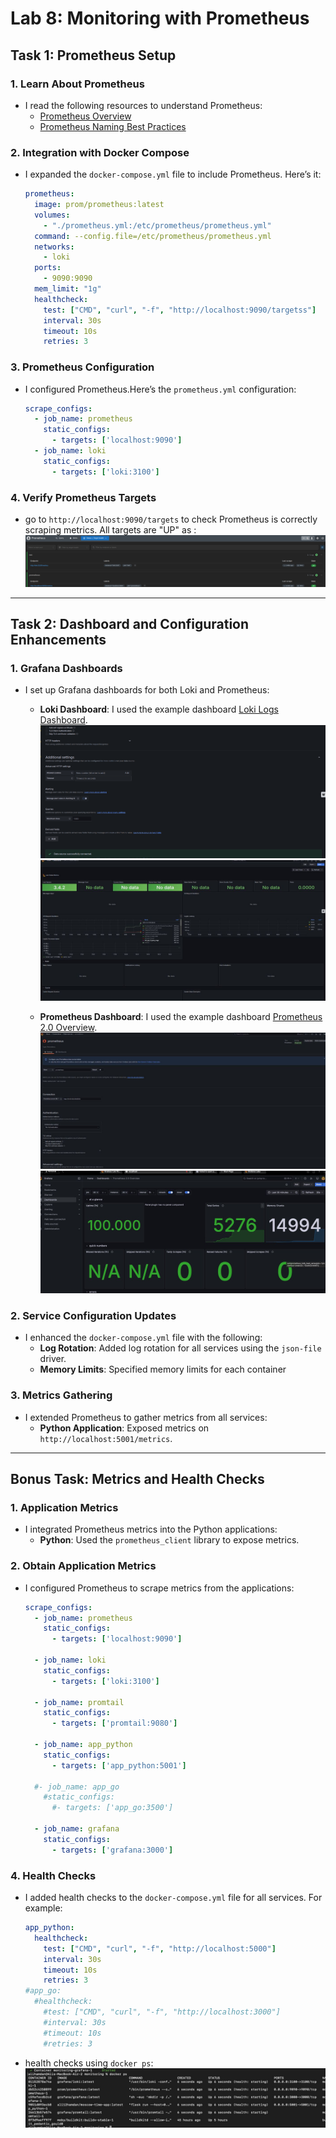 # Lab 8: Monitoring with Prometheus


## Task 1: Prometheus Setup

### 1. Learn About Prometheus

- I read the following resources to understand Prometheus:
  - [Prometheus Overview](https://prometheus.io/docs/introduction/overview/)
  - [Prometheus Naming Best Practices](https://prometheus.io/docs/practices/naming/)

### 2. Integration with Docker Compose

- I expanded the `docker-compose.yml` file to include Prometheus. Here’s it:

  ```yaml
  prometheus:
    image: prom/prometheus:latest
    volumes:
      - "./prometheus.yml:/etc/prometheus/prometheus.yml"
    command: --config.file=/etc/prometheus/prometheus.yml
    networks:
      - loki
    ports:
      - 9090:9090
    mem_limit: "1g"
    healthcheck:
      test: ["CMD", "curl", "-f", "http://localhost:9090/targetss"]
      interval: 30s
      timeout: 10s
      retries: 3
  ```

### 3. Prometheus Configuration

- I configured Prometheus.Here’s the `prometheus.yml` configuration:

  ```yaml
  scrape_configs:
    - job_name: prometheus
      static_configs:
        - targets: ['localhost:9090']
    - job_name: loki
      static_configs:
        - targets: ['loki:3100']
  ```

### 4. Verify Prometheus Targets

- go to  `http://localhost:9090/targets` to check Prometheus is correctly scraping metrics. All targets are "UP" as :
  ![Prometheus Targets](screen-sh/targets-evidence.png)

---

## Task 2: Dashboard and Configuration Enhancements

### 1. Grafana Dashboards

- I set up Grafana dashboards for both Loki and Prometheus:
  - **Loki Dashboard**: I used the example dashboard [Loki Logs Dashboard](https://grafana.com/grafana/dashboards/13407).
    ![Loki Configuration](screen-sh/loki-datasource-config.png)
    ![Loki Dashboard](screen-sh/5.jpg)

  - **Prometheus Dashboard**: I used the example dashboard [Prometheus 2.0 Overview](https://grafana.com/grafana/dashboards/3662).
    ![Prometheus Configuration](screen-sh/6.jpg)
    ![Prometheus Dashboard](screen-sh/2.jpg)

### 2. Service Configuration Updates

- I enhanced the `docker-compose.yml` file with the following:
  - **Log Rotation**: Added log rotation for all services using the `json-file` driver.
  - **Memory Limits**: Specified memory limits for each container

### 3. Metrics Gathering

- I extended Prometheus to gather metrics from all services:
  - **Python Application**: Exposed metrics on `http://localhost:5001/metrics`.

---

## Bonus Task: Metrics and Health Checks

### 1. Application Metrics

- I integrated Prometheus metrics into the Python applications:
  - **Python**: Used the `prometheus_client` library to expose metrics.

### 2. Obtain Application Metrics

- I configured Prometheus to scrape metrics from the applications:

  ```yaml
  scrape_configs:
    - job_name: prometheus
      static_configs:
        - targets: ['localhost:9090']
    
    - job_name: loki
      static_configs:
        - targets: ['loki:3100']
    
    - job_name: promtail
      static_configs:
        - targets: ['promtail:9080']

    - job_name: app_python
      static_configs:
        - targets: ['app_python:5001']

    #- job_name: app_go
      #static_configs:
        #- targets: ['app_go:3500']

    - job_name: grafana
      static_configs:
        - targets: ['grafana:3000']
  ```

### 4. Health Checks

- I added health checks to the `docker-compose.yml` file for all services. For example:

  ```yaml
  app_python:
    healthcheck:
      test: ["CMD", "curl", "-f", "http://localhost:5000"]
      interval: 30s
      timeout: 10s
      retries: 3
  #app_go:
    #healthcheck:
      #test: ["CMD", "curl", "-f", "http://localhost:3000"]
      #interval: 30s
      #timeout: 10s
      #retries: 3
  ```

- health checks using `docker ps`:
  ![Health Checks](screen-sh/7.jpg)
